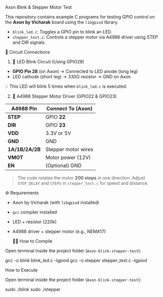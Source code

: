 Axon Blink & Stepper Motor Test

This repository contains example C programs for testing GPIO control on the **Axon by Vicharak** board using the `libgpiod` library.

- `blink_led.c`: Toggles a GPIO pin to blink an LED.
- `stepper_test.c`: Controls a stepper motor via A4988 driver using STEP and DIR signals.

🔌 Circuit Connections

 1. 🔴 LED Blink Circuit (Using GPIO28)
- **GPIO Pin 28** (on Axon) → Connected to LED anode (long leg)
- LED cathode (short leg) → 330Ω resistor → GND on Axon

💡 This LED will blink 5 times when `blink_led.c` is executed.


 2. 🔁 A4988 Stepper Motor Driver (GPIO22 & GPIO23)

| A4988 Pin     | Connect To (Axon) |
|---------------|-------------------|
| **STEP**      | GPIO **22**       |
| **DIR**       | GPIO **23**       |
| **VDD**       | 3.3V or 5V        |
| **GND**       | GND               |
| **1A/1B/2A/2B** | Stepper motor wires |
| **VMOT**      | Motor power (12V) |
| **EN**        | (Optional) GND    |

> The code rotates the motor **200 steps** in one direction. Adjust `STEP_DELAY` and `STEPS` in `stepper_test.c` for speed and distance.

⚙️ Requirements

- Axon by Vicharak (with `libgpiod` installed)
- `gcc` compiler installed
- LED + resistor (220k)
- A4988 driver + stepper motor (e.g., NEMA17)

  🧑‍💻 How to Compile

Open terminal inside the project folder (`Axon-blink-stepper-test`):

gcc -o blink blink_led.c -lgpiod
gcc -o stepper stepper_test.c -lgpiod
 
How to Execute 

Open terminal inside the project folder (`Axon-blink-stepper-test`):

sudo ./blink 
sudo ./stepper
